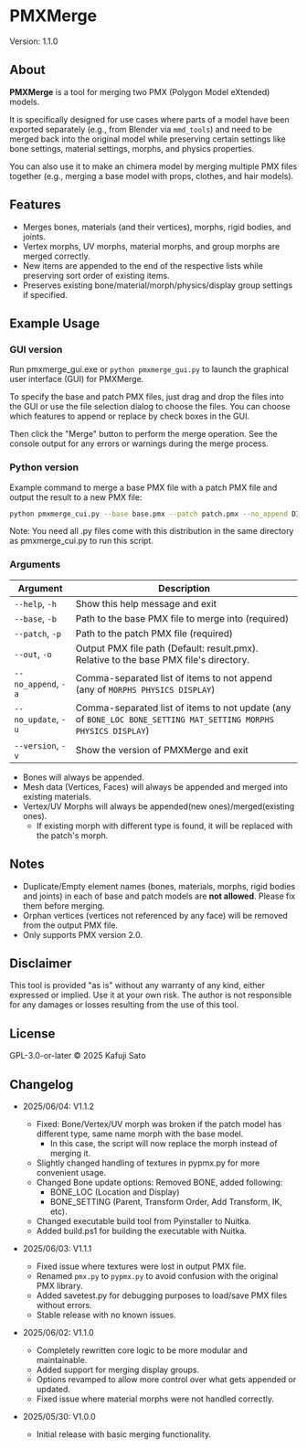 # PMXMerge

Version: 1.1.0

## About

**PMXMerge** is a tool for merging two PMX (Polygon Model eXtended) models.

It is specifically designed for use cases where parts of a model have been exported separately (e.g., from Blender via `mmd_tools`) and need to be merged back into the original model while preserving certain settings like bone settings, material settings, morphs, and physics properties.

You can also use it to make an chimera model by merging multiple PMX files together (e.g., merging a base model with props, clothes, and hair models).

## Features

* Merges bones, materials (and their vertices), morphs, rigid bodies, and joints.
* Vertex morphs, UV morphs, material morphs, and group morphs are merged correctly.
* New items are appended to the end of the respective lists while preserving sort order of existing items.
* Preserves existing bone/material/morph/physics/display group settings if specified.

## Example Usage

### GUI version

Run pmxmerge_gui.exe or `python pmxmerge_gui.py` to launch the graphical user interface (GUI) for PMXMerge.

To specify the base and patch PMX files, just drag and drop the files into the GUI or use the file selection dialog to choose the files.
You can choose which features to append or replace by check boxes in the GUI.

Then click the "Merge" button to perform the merge operation. See the console output for any errors or warnings during the merge process.

### Python version

Example command to merge a base PMX file with a patch PMX file and output the result to a new PMX file:

```bash
python pmxmerge_cui.py --base base.pmx --patch patch.pmx --no_append DISPLAY --no_update BONE_SETTING MORPHS DISPLAY
```

Note: You need all .py files come with this distribution in the same directory as pmxmerge_cui.py to run this script.

### Arguments

| Argument          | Description                                             |
| ----------------- | ------------------------------------------------------- |
| `--help`, `-h` | Show this help message and exit                          |
| `--base`, `-b`    | Path to the base PMX file to merge into (required)     |
| `--patch`, `-p`   | Path to the patch PMX file (required)                   |
| `--out`, `-o`     | Output PMX file path (Default: result.pmx). Relative to the base PMX file's directory. |
| `--no_append`, `-a` | Comma-separated list of items to not append (any of `MORPHS PHYSICS DISPLAY`) |
| `--no_update`, `-u` | Comma-separated list of items to not update (any of `BONE_LOC BONE_SETTING MAT_SETTING MORPHS PHYSICS DISPLAY`) |
| `--version`, `-v` | Show the version of PMXMerge and exit                   |

* Bones will always be appended.
* Mesh data (Vertices, Faces) will always be appended and merged into existing materials.
* Vertex/UV Morphs will always be appended(new ones)/merged(existing ones).
  * If existing morph with different type is found, it will be replaced with the patch's morph.

## Notes

* Duplicate/Empty element names (bones, materials, morphs, rigid bodies and joints) in each of base and patch models are **not allowed**. Please fix them before merging.
* Orphan vertices (vertices not referenced by any face) will be removed from the output PMX file.
* Only supports PMX version 2.0.

## Disclaimer

This tool is provided "as is" without any warranty of any kind, either expressed or implied. Use it at your own risk. The author is not responsible for any damages or losses resulting from the use of this tool.

## License

GPL-3.0-or-later
© 2025 Kafuji Sato

## Changelog

* 2025/06/04: V1.1.2
  * Fixed: Bone/Vertex/UV morph was broken if the patch model has different type, same name morph with the base model.
    * In this case, the script will now replace the morph instead of merging it.
  * Slightly changed handling of textures in pypmx.py for more convenient usage.
  * Changed Bone update options: Removed BONE, added following:
    * BONE_LOC (Location and Display)
    * BONE_SETTING (Parent, Transform Order, Add Transform, IK, etc).
  * Changed executable build tool from Pyinstaller to Nuitka.
  * Added build.ps1 for building the executable with Nuitka.

* 2025/06/03: V1.1.1
  * Fixed issue where textures were lost in output PMX file.
  * Renamed `pmx.py` to `pypmx.py` to avoid confusion with the original PMX library.
  * Added savetest.py for debugging purposes to load/save PMX files without errors.
  * Stable release with no known issues.

* 2025/06/02: V1.1.0
  * Completely rewritten core logic to be more modular and maintainable.
  * Added support for merging display groups.
  * Options revamped to allow more control over what gets appended or updated.
  * Fixed issue where material morphs were not handled correctly.

* 2025/05/30: V1.0.0
  * Initial release with basic merging functionality.
